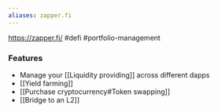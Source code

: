 ```yaml
---
aliases: zapper.fi
---
```

https://zapper.fi/
#defi #portfolio-management

### Features
- Manage your [[Liquidity providing]] across different dapps
- [[Yield farming]]
- [[Purchase cryptocurrency#Token swapping]]
- [[Bridge to an L2]]